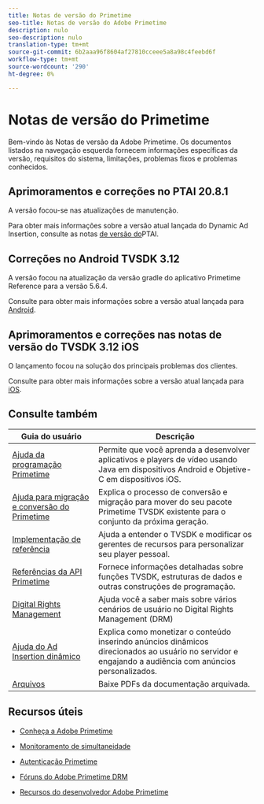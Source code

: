 ```yaml
---
title: Notas de versão do Primetime
seo-title: Notas de versão do Adobe Primetime
description: nulo
seo-description: nulo
translation-type: tm+mt
source-git-commit: 6b2aaa96f8604af27810cceee5a8a98c4feebd6f
workflow-type: tm+mt
source-wordcount: '290'
ht-degree: 0%

---
```



# Notas de versão do Primetime

Bem-vindo às Notas de versão da Adobe Primetime. Os documentos listados na navegação esquerda fornecem informações específicas da versão, requisitos do sistema, limitações, problemas fixos e problemas conhecidos.

## Aprimoramentos e correções no PTAI 20.8.1

A versão focou-se nas atualizações de manutenção.

Para obter mais informações sobre a versão atual lançada do Dynamic Ad Insertion, consulte as notas [de versão do](ptai-20x-release-notes.md)PTAI.

## Correções no Android TVSDK 3.12

A versão focou na atualização da versão gradle do aplicativo Primetime Reference para a versão 5.6.4.

Consulte para obter mais informações sobre a versão atual lançada para [Android](../release-notes/tvsdk-3x-android.md).

## Aprimoramentos e correções nas notas de versão do TVSDK 3.12 iOS

O lançamento focou na solução dos principais problemas dos clientes.

Consulte para obter mais informações sobre a versão atual lançada para [iOS](../release-notes/tvsdk-3x-ios.md).

## Consulte também

| Guia do usuário | Descrição |
|--- |--- |
| [Ajuda da programação Primetime](/help/programming/home.md) | Permite que você aprenda a desenvolver aplicativos e players de vídeo usando Java em dispositivos Android e Objetive-C em dispositivos iOS. |
| [Ajuda para migração e conversão do Primetime](/help/migration-guides/home.md) | Explica o processo de conversão e migração para mover do seu pacote Primetime TVSDK existente para o conjunto da próxima geração. |
| [Implementação de referência](/help/android-reference-implementation/home.md) | Ajuda a entender o TVSDK e modificar os gerentes de recursos para personalizar seu player pessoal. |
| [Referências da API Primetime](/help/reference/api-references.md) | Fornece informações detalhadas sobre funções TVSDK, estruturas de dados e outras construções de programação. |
| [Digital Rights Management](/help/digital-rights-management/home.md) | Ajuda você a saber mais sobre vários cenários de usuário no Digital Rights Management (DRM) |
| [Ajuda do Ad Insertion dinâmico](/help/dynamic-ad-insertion/home.md) | Explica como monetizar o conteúdo inserindo anúncios dinâmicos direcionados ao usuário no servidor e engajando a audiência com anúncios personalizados. |
| [Arquivos](https://helpx.adobe.com/primetime/archives.html) | Baixe PDFs da documentação arquivada. |

## Recursos úteis

* [Conheça a Adobe Primetime](https://www.adobe.com/in/marketing/primetime.html)

* [Monitoramento de simultaneidade](https://tve.helpdocsonline.com/concurrency-monitoring-introduction)

* [Autenticação Primetime](https://tve.helpdocsonline.com/home)

* [Fóruns do Adobe Primetime DRM](https://forums.adobe.com/community/adobe_access)

* [Recursos do desenvolvedor Adobe Primetime](https://www.adobe.com/devnet/primetime.html)
